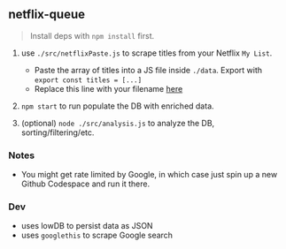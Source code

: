 ## netflix-queue

> Install deps with `npm install` first.

1. use `./src/netflixPaste.js` to scrape titles from your Netflix `My List`.

   - Paste the array of titles into a JS file inside `./data`. Export with `export const titles = [...]`
   - Replace this line with your filename [here](https://github.com/cktang88/netflix-queue/blob/c7564f2a32c98833e07c3e9efb1f5c7f25bf79ec/src/runner.js#L7)

2. `npm start` to run populate the DB with enriched data.

3. (optional) `node ./src/analysis.js` to analyze the DB, sorting/filtering/etc.

### Notes

- You might get rate limited by Google, in which case just spin up a new Github Codespace and run it there.

### Dev

- uses lowDB to persist data as JSON
- uses `googlethis` to scrape Google search
